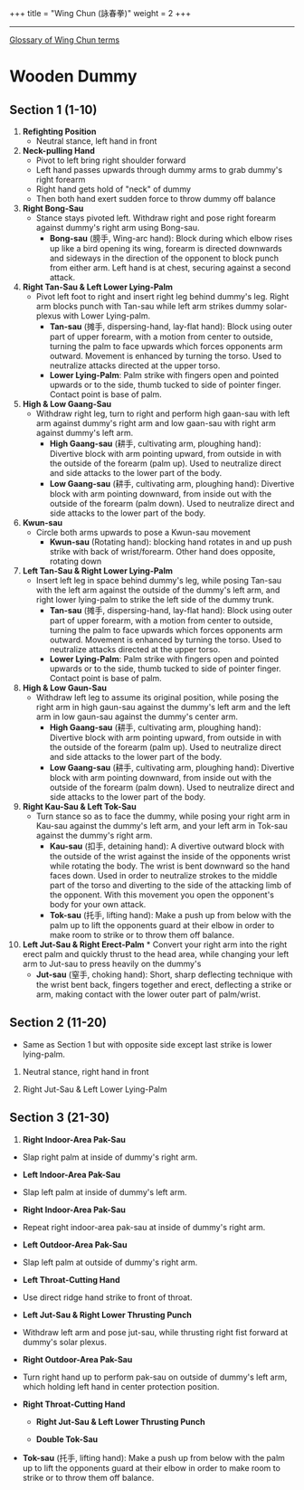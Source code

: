 +++
title = "Wing Chun (詠春拳)"
weight = 2
+++

* * *

[Glossary of Wing Chun terms](https://en.wikipedia.org/wiki/Glossary_of_Wing_Chun_terms)

# Wooden Dummy

## Section 1 (1-10)

1.  **Refighting Position**
    *   Neutral stance, left hand in front
2.  **Neck-pulling Hand**
    *   Pivot to left bring right shoulder forward
    *   Left hand passes upwards through dummy arms to grab dummy's right forearm
    *   Right hand gets hold of "neck" of dummy
    *   Then both hand exert sudden force to throw dummy off balance
3.  **Right Bong-Sau**
    *   Stance stays pivoted left. Withdraw right and pose right forearm against dummy's right arm using Bong-sau.
        *   **Bong-sau** (膀手, Wing-arc hand): Block during which elbow rises up like a bird opening its wing, forearm is directed downwards and sideways in the direction of the opponent to block punch from either arm. Left hand is at chest, securing against a second attack.
4.  **Right Tan-Sau & Left Lower Lying-Palm**
    *   Pivot left foot to right and insert right leg behind dummy's leg. Right arm blocks punch with Tan-sau while left arm strikes dummy solar-plexus with Lower Lying-palm.
        *   **Tan-sau** (摊手, dispersing-hand, lay-flat hand): Block using outer part of upper forearm, with a motion from center to outside, turning the palm to face upwards which forces opponents arm outward. Movement is enhanced by turning the torso. Used to neutralize attacks directed at the upper torso.
        *   **Lower Lying-Palm**: Palm strike with fingers open and pointed upwards or to the side, thumb tucked to side of pointer finger. Contact point is base of palm.
5.  **High & Low Gaang-Sau**
    *   Withdraw right leg, turn to right and perform high gaan-sau with left arm against dummy's right arm and low gaan-sau with right arm against dummy's left arm.
        *   **High Gaang-sau** (耕手, cultivating arm, ploughing hand): Divertive block with arm pointing upward, from outside in with the outside of the forearm (palm up). Used to neutralize direct and side attacks to the lower part of the body.
        *   **Low Gaang-sau** (耕手, cultivating arm, ploughing hand): Divertive block with arm pointing downward, from inside out with the outside of the forearm (palm down). Used to neutralize direct and side attacks to the lower part of the body.
6.  **Kwun-sau**
    *   Circle both arms upwards to pose a Kwun-sau movement
        *   **Kwun-sau** (Rotating hand): blocking hand rotates in and up push strike with back of wrist/forearm. Other hand does opposite, rotating down
7.  **Left Tan-Sau & Right Lower Lying-Palm**
    *   Insert left leg in space behind dummy's leg, while posing Tan-sau with the left arm against the outside of the dummy's left arm, and right lower lying-palm to strike the left side of the dummy trunk.
        *   **Tan-sau** (摊手, dispersing-hand, lay-flat hand): Block using outer part of upper forearm, with a motion from center to outside, turning the palm to face upwards which forces opponents arm outward. Movement is enhanced by turning the torso. Used to neutralize attacks directed at the upper torso.
        *   **Lower Lying-Palm**: Palm strike with fingers open and pointed upwards or to the side, thumb tucked to side of pointer finger. Contact point is base of palm.
8.  **High & Low Gaun-Sau**
    *   Withdraw left leg to assume its original position, while posing the right arm in high gaun-sau against the dummy's left arm and the left arm in low gaun-sau against the dummy's center arm.
        *   **High Gaang-sau** (耕手, cultivating arm, ploughing hand): Divertive block with arm pointing upward, from outside in with the outside of the forearm (palm up). Used to neutralize direct and side attacks to the lower part of the body.
        *   **Low Gaang-sau** (耕手, cultivating arm, ploughing hand): Divertive block with arm pointing downward, from inside out with the outside of the forearm (palm down). Used to neutralize direct and side attacks to the lower part of the body.
9.  **Right Kau-Sau & Left Tok-Sau**
    *   Turn stance so as to face the dummy, while posing your right arm in Kau-sau against the dummy's left arm, and your left arm in Tok-sau against the dummy's right arm.
        *   **Kau-sau** (扣手, detaining hand): A divertive outward block with the outside of the wrist against the inside of the opponents wrist while rotating the body. The wrist is bent downward so the hand faces down. Used in order to neutralize strokes to the middle part of the torso and diverting to the side of the attacking limb of the opponent. With this movement you open the opponent's body for your own attack.
        *   **Tok-sau** (托手, lifting hand): Make a push up from below with the palm up to lift the opponents guard at their elbow in order to make room to strike or to throw them off balance.
10.  **Left Jut-Sau & Right Erect-Palm**
    *   Convert your right arm into the right erect palm and quickly thrust to the head area, while changing your left arm to Jut-sau to press heavily on the dummy's
        *   **Jut-sau** (窒手, choking hand): Short, sharp deflecting technique with the wrist bent back, fingers together and erect, deflecting a strike or arm, making contact with the lower outer part of palm/wrist.

## Section 2 (11-20)

*   Same as Section 1 but with opposite side except last strike is lower lying-palm.

1.  Neutral stance, right hand in front

1.  Right Jut-Sau & Left Lower Lying-Palm

## Section 3 (21-30)

1.  **Right Indoor-Area Pak-Sau**

*   Slap right palm at inside of dummy's right arm.

*   **Left Indoor-Area Pak-Sau**

*   Slap left palm at inside of dummy's left arm.

*   **Right Indoor-Area Pak-Sau**

*   Repeat right indoor-area pak-sau at inside of dummy's right arm.

*   **Left Outdoor-Area Pak-Sau**

*   Slap left palm at outside of dummy's right arm.

*   **Left Throat-Cutting Hand**

*   Use direct ridge hand strike to front of throat.

*   **Left Jut-Sau & Right Lower Thrusting Punch**

*   Withdraw left arm and pose jut-sau, while thrusting right fist forward at dummy's solar plexus.

*   **Right Outdoor-Area Pak-Sau**

*   Turn right hand up to perform pak-sau on outside of dummy's left arm, which holding left hand in center protection position.

*   **Right Throat-Cutting Hand**

    *   **Right Jut-Sau & Left Lower Thrusting Punch**

    *   **Double Tok-Sau**

*   **Tok-sau** (托手, lifting hand): Make a push up from below with the palm up to lift the opponents guard at their elbow in order to make room to strike or to throw them off balance.